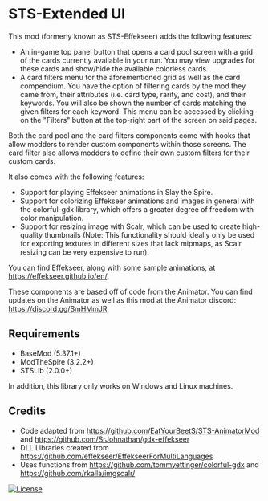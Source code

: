 # STS-Extended UI

This mod (formerly known as STS-Effekseer) adds the following features:

- An in-game top panel button that opens a card pool screen with a grid of the cards currently available in your run. You may view upgrades for these cards and show/hide the available colorless cards.
- A card filters menu for the aforementioned grid as well as the card compendium. You have the option of filtering cards by the mod they came from, their attributes (i.e. card type, rarity, and cost), and their keywords. You will also be shown the number of cards matching the given filters for each keyword. This menu can be accessed by clicking on the "Filters" button at the top-right part of the screen on said pages.

Both the card pool and the card filters components come with hooks that allow modders to render custom components within those screens. The card filter also allows modders to define their own custom filters for their custom cards.

It also comes with the following features:
- Support for playing Effekseer animations in Slay the Spire.
- Support for colorizing Effekseer animations and images in general with the colorful-gdx library, which offers a greater degree of freedom with color manipulation.
- Support for resizing image with Scalr, which can be used to create high-quality thumbnails (Note: This functionality should ideally only be used for exporting textures in different sizes that lack mipmaps, as Scalr resizing can be very expensive to run).

You can find Effekseer, along with some sample animations, at https://effekseer.github.io/en/.

These components are based off of code from the Animator. You can find updates on the Animator as well as this mod at the Animator discord: https://discord.gg/SmHMmJR

## **Requirements**
- BaseMod (5.37.1+)
- ModTheSpire (3.2.2+)
- STSLib (2.0.0+)

In addition, this library only works on Windows and Linux machines.

## **Credits**
- Code adapted from https://github.com/EatYourBeetS/STS-AnimatorMod and https://github.com/SrJohnathan/gdx-effekseer
- DLL Libraries created from https://github.com/effekseer/EffekseerForMultiLanguages
- Uses functions from https://github.com/tommyettinger/colorful-gdx and https://github.com/rkalla/imgscalr/

[![License](https://img.shields.io/badge/License-Apache%202.0-blue.svg)](https://opensource.org/licenses/Apache-2.0)
